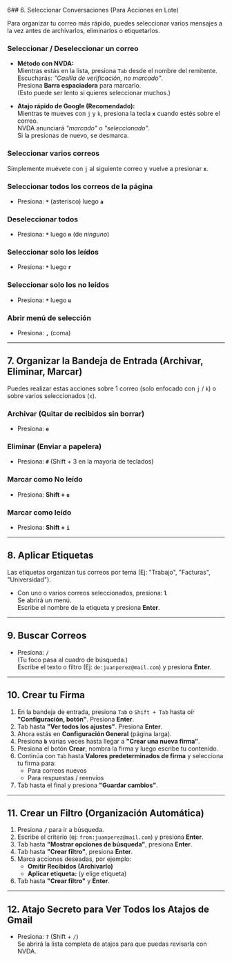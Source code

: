 6## 6. Seleccionar Conversaciones (Para Acciones en Lote)

Para organizar tu correo más rápido, puedes seleccionar varios mensajes a la vez antes de archivarlos, eliminarlos o etiquetarlos.

### Seleccionar / Deseleccionar un correo
- **Método con NVDA:**  
  Mientras estás en la lista, presiona `Tab` desde el nombre del remitente.  
  Escucharás: *"Casilla de verificación, no marcado"*.  
  Presiona **Barra espaciadora** para marcarlo.  
  (Esto puede ser lento si quieres seleccionar muchos.)

- **Atajo rápido de Google (Recomendado):**  
  Mientras te mueves con `j` y `k`, presiona la tecla **`x`** cuando estés sobre el correo.  
  NVDA anunciará *"marcado"* o *"seleccionado"*.  
  Si la presionas de nuevo, se desmarca.

### Seleccionar varios correos
Simplemente muévete con `j` al siguiente correo y vuelve a presionar **`x`**.

### Seleccionar **todos** los correos de la página
- Presiona: **`*`** (asterisco) luego **`a`**

### Deseleccionar **todos**
- Presiona: **`*`** luego **`n`** (de *ninguno*)

### Seleccionar solo los **leídos**
- Presiona: **`*`** luego **`r`**

### Seleccionar solo los **no leídos**
- Presiona: **`*`** luego **`u`**

### Abrir menú de selección
- Presiona: **`,`** (coma)

---

## 7. Organizar la Bandeja de Entrada (Archivar, Eliminar, Marcar)

Puedes realizar estas acciones sobre 1 correo (solo enfocado con `j` / `k`) o sobre varios seleccionados (`x`).

### Archivar (Quitar de recibidos sin borrar)
- Presiona: **`e`**

### Eliminar (Enviar a papelera)
- Presiona: **`#`** (Shift + 3 en la mayoría de teclados)

### Marcar como No leído
- Presiona: **Shift + `u`**

### Marcar como leído
- Presiona: **Shift + `i`**

---

## 8. Aplicar Etiquetas

Las etiquetas organizan tus correos por tema (Ej: "Trabajo", "Facturas", "Universidad").

- Con uno o varios correos seleccionados, presiona: **`l`**  
  Se abrirá un menú.  
  Escribe el nombre de la etiqueta y presiona **Enter**.

---

## 9. Buscar Correos

- Presiona: **`/`**  
  (Tu foco pasa al cuadro de búsqueda.)  
  Escribe el texto o filtro (Ej: `de:juanperez@mail.com`) y presiona **Enter**.

---

## 10. Crear tu Firma

1. En la bandeja de entrada, presiona `Tab` o `Shift + Tab` hasta oír **"Configuración, botón"**. Presiona **Enter**.
2. Tab hasta **"Ver todos los ajustes"**. Presiona **Enter**.
3. Ahora estás en **Configuración General** (página larga).
4. Presiona **`b`** varias veces hasta llegar a **"Crear una nueva firma"**.
5. Presiona el botón **Crear**, nombra la firma y luego escribe tu contenido.
6. Continúa con `Tab` hasta **Valores predeterminados de firma** y selecciona tu firma para:
   - Para correos nuevos
   - Para respuestas / reenvíos
7. Tab hasta el final y presiona **"Guardar cambios"**.

---

## 11. Crear un Filtro (Organización Automática)

1. Presiona **`/`** para ir a búsqueda.
2. Escribe el criterio (ej: `from:juanperez@mail.com`) y presiona **Enter**.
3. Tab hasta **"Mostrar opciones de búsqueda"**, presiona **Enter**.
4. Tab hasta **"Crear filtro"**, presiona **Enter**.
5. Marca acciones deseadas, por ejemplo:
   - **Omitir Recibidos (Archivarlo)**
   - **Aplicar etiqueta:** (y elige etiqueta)
6. Tab hasta **"Crear filtro"** y **Enter**.

---

## 12. Atajo Secreto para Ver Todos los Atajos de Gmail

- Presiona: **`?`** (Shift + `/`)  
  Se abrirá la lista completa de atajos para que puedas revisarla con NVDA.
